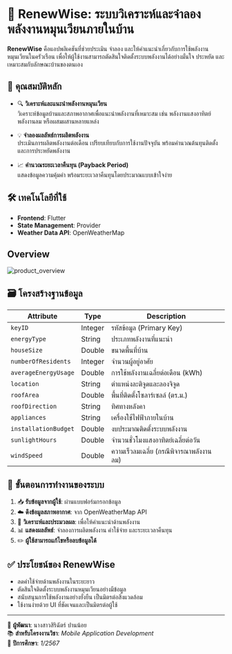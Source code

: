 # 🌿 RenewWise: ระบบวิเคราะห์และจำลองพลังงานหมุนเวียนภายในบ้าน

**RenewWise** คือแอปพลิเคชันที่ช่วยประเมิน จำลอง และให้คำแนะนำเกี่ยวกับการใช้พลังงานหมุนเวียนในครัวเรือน เพื่อให้ผู้ใช้งานสามารถตัดสินใจติดตั้งระบบพลังงานได้อย่างมั่นใจ ประหยัด และเหมาะสมกับลักษณะบ้านของตนเอง

## 📌 คุณสมบัติหลัก

- 🔍 **วิเคราะห์และแนะนำพลังงานหมุนเวียน**  
  วิเคราะห์ข้อมูลบ้านและสภาพอากาศเพื่อแนะนำพลังงานที่เหมาะสม เช่น พลังงานแสงอาทิตย์ พลังงานลม หรือผสมผสานหลายแหล่ง

- 💡 **จำลองผลลัพธ์การผลิตพลังงาน**  
  ประเมินการผลิตพลังงานต่อเดือน เปรียบเทียบกับการใช้งานปัจจุบัน พร้อมคำนวณต้นทุนติดตั้งและการประหยัดพลังงาน

- 📈 **คำนวณระยะเวลาคืนทุน (Payback Period)**  
  แสดงข้อมูลความคุ้มค่า พร้อมระยะเวลาคืนทุนโดยประมาณแบบเข้าใจง่าย

## 🛠️ เทคโนโลยีที่ใช้

- **Frontend**: Flutter  
- **State Management**: Provider  
- **Weather Data API**: OpenWeatherMap

##  Overview
![product_overview](https://drive.google.com/file/d/1C9PNo-aptC27Ns5Xb2Cua8656_8OUAY3/view?usp=drive_link)

## 🗃️ โครงสร้างฐานข้อมูล

| Attribute | Type | Description |
|----------|------|-------------|
| `keyID` | Integer | รหัสข้อมูล (Primary Key) |
| `energyType` | String | ประเภทพลังงานที่แนะนำ |
| `houseSize` | Double | ขนาดพื้นที่บ้าน |
| `numberOfResidents` | Integer | จำนวนผู้อยู่อาศัย |
| `averageEnergyUsage` | Double | การใช้พลังงานเฉลี่ยต่อเดือน (kWh) |
| `location` | String | ตำแหน่งละติจูดและลองจิจูด |
| `roofArea` | Double | พื้นที่ติดตั้งโซลาร์เซลล์ (ตร.ม.) |
| `roofDirection` | String | ทิศทางหลังคา |
| `appliances` | String | เครื่องใช้ไฟฟ้าภายในบ้าน |
| `installationBudget` | Double | งบประมาณติดตั้งระบบพลังงาน |
| `sunlightHours` | Double | จำนวนชั่วโมงแสงอาทิตย์เฉลี่ยต่อวัน |
| `windSpeed` | Double | ความเร็วลมเฉลี่ย (กรณีพิจารณาพลังงานลม) |

## 🔄 ขั้นตอนการทำงานของระบบ

1. 📥 **รับข้อมูลจากผู้ใช้**: ผ่านแบบฟอร์มกรอกข้อมูล
2. ☁️ **ดึงข้อมูลสภาพอากาศ**: จาก OpenWeatherMap API
3. 🧠 **วิเคราะห์และประมวลผล**: เพื่อให้คำแนะนำด้านพลังงาน
4. 📊 **แสดงผลลัพธ์**: จำลองการผลิตพลังงาน ค่าใช้จ่าย และระยะเวลาคืนทุน
5. ✏️ **ผู้ใช้สามารถแก้ไขหรือลบข้อมูลได้**

## ✅ ประโยชน์ของ RenewWise

- ลดค่าใช้จ่ายด้านพลังงานในระยะยาว  
- ตัดสินใจติดตั้งระบบพลังงานหมุนเวียนอย่างมีข้อมูล  
- สนับสนุนการใช้พลังงานอย่างยั่งยืน เป็นมิตรต่อสิ่งแวดล้อม  
- ใช้งานง่ายด้วย UI ที่ชัดเจนและเป็นมิตรต่อผู้ใช้

---

📌 **ผู้พัฒนา**: นางสาวสิริฉัตร์ ปานน้อย  
📚 **สำหรับโครงงานวิชา**: *Mobile Application Development*  
📅 **ปีการศึกษา**: *1/2567*

